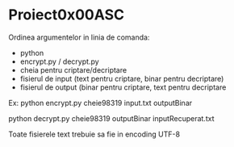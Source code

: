 # Proiect0x00ASC

Ordinea argumentelor in linia de comanda:
- python
- encrypt.py / decrypt.py
- cheia pentru criptare/decriptare
- fisierul de input (text pentru criptare, binar pentru decriptare)
- fisierul de output (binar pentru criptare, text pentru decriptare

Ex:
python encrypt.py cheie98319 input.txt outputBinar

python decrypt.py cheie98319 outputBinar inputRecuperat.txt


Toate fisierele text trebuie sa fie in encoding UTF-8
